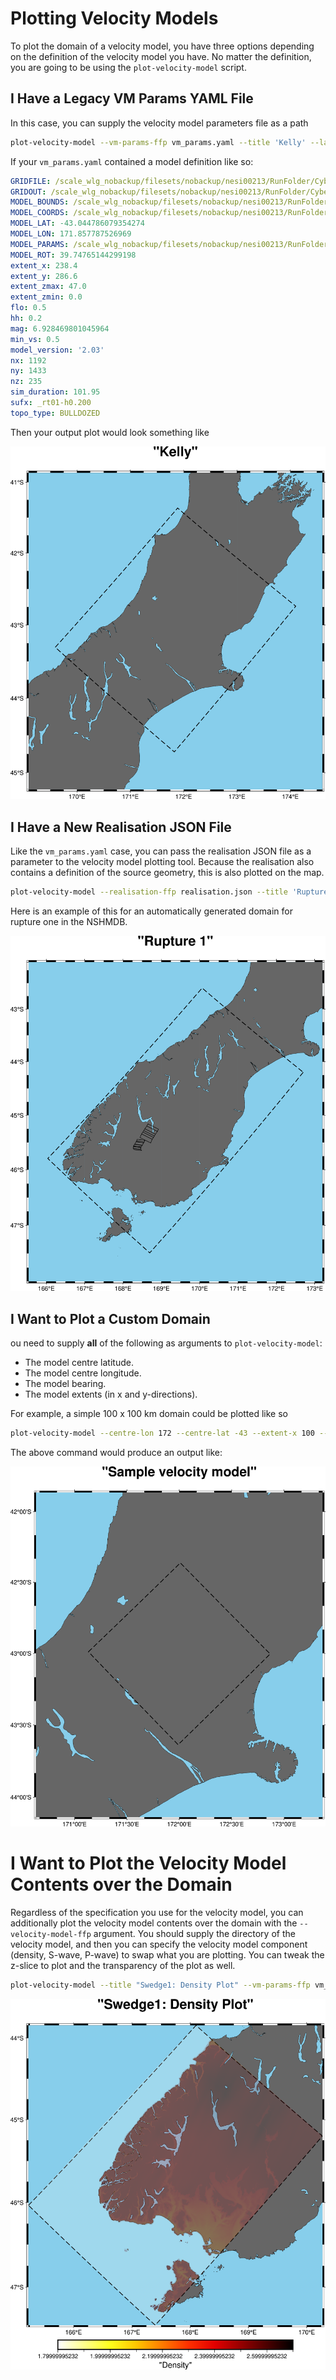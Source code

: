 # Plotting Velocity Models

To plot the domain of a velocity model, you have three options
depending on the definition of the velocity model you have. No matter
the definition, you are going to be using the `plot-velocity-model` script.

## I Have a Legacy VM Params YAML File

In this case, you can supply the velocity model parameters file as a path

```bash
plot-velocity-model --vm-params-ffp vm_params.yaml --title 'Kelly' --latitude-pad 0.5 --longitude-pad 0.5 output.png
```

If your `vm_params.yaml` contained a model definition like so:

```yaml
GRIDFILE: /scale_wlg_nobackup/filesets/nobackup/nesi00213/RunFolder/Cybershake/v24p6/Data/VMs/Kelly/gridfile_rt01-h0.200
GRIDOUT: /scale_wlg_nobackup/filesets/nobackup/nesi00213/RunFolder/Cybershake/v24p6/Data/VMs/Kelly/gridout_rt01-h0.200
MODEL_BOUNDS: /scale_wlg_nobackup/filesets/nobackup/nesi00213/RunFolder/Cybershake/v24p6/Data/VMs/Kelly/model_bounds_rt01-h0.200
MODEL_COORDS: /scale_wlg_nobackup/filesets/nobackup/nesi00213/RunFolder/Cybershake/v24p6/Data/VMs/Kelly/model_coords_rt01-h0.200
MODEL_LAT: -43.044786079354274
MODEL_LON: 171.857787526969
MODEL_PARAMS: /scale_wlg_nobackup/filesets/nobackup/nesi00213/RunFolder/Cybershake/v24p6/Data/VMs/Kelly/model_params_rt01-h0.200
MODEL_ROT: 39.74765144299198
extent_x: 238.4
extent_y: 286.6
extent_zmax: 47.0
extent_zmin: 0.0
flo: 0.5
hh: 0.2
mag: 6.928469801045964
min_vs: 0.5
model_version: '2.03'
nx: 1192
ny: 1433
nz: 235
sim_duration: 101.95
sufx: _rt01-h0.200
topo_type: BULLDOZED
```

Then your output plot would look something like

![](images/kelly.png)

## I Have a New Realisation JSON File

Like the `vm_params.yaml` case, you can pass the realisation JSON file
as a parameter to the velocity model plotting tool. Because the
realisation also contains a definition of the source geometry, this is
also plotted on the map.

```bash
plot-velocity-model --realisation-ffp realisation.json --title 'Rupture 1' --latitude-pad 0.5 --longitude-pad 0.5 output.png
```

Here is an example of this for an automatically generated domain for rupture one in the NSHMDB.

![](images/rupture_1.png)

## I Want to Plot a Custom Domain

ou need to supply **all** of the following as arguments to `plot-velocity-model`:

- The model centre latitude.
- The model centre longitude.
- The model bearing.
- The model extents (in x and y-directions).

For example, a simple 100 x 100 km domain could be plotted like so

```bash
plot-velocity-model --centre-lon 172 --centre-lat -43 --extent-x 100 --extent-y 100 --bearing 45  --title 'Sample velocity model' --latitude-pad 0.5 --longitude-pad 0.5 output.png
```

The above command would produce an output like:

![](images/custom.png)

# I Want to Plot the Velocity Model Contents over the Domain

Regardless of the specification you use for the velocity model, you
can additionally plot the velocity model contents over the domain with
the `--velocity-model-ffp` argument. You should supply the directory
of the velocity model, and then you can specify the velocity model
component (density, S-wave, P-wave) to swap what you are plotting. You
can tweak the z-slice to plot and the transparency of the plot as
well.


```bash
plot-velocity-model --title "Swedge1: Density Plot" --vm-params-ffp vm_params.yaml --velocity-model-ffp velocity_model_dir/ --component density output.png
```

![](images/swedge1.png)
